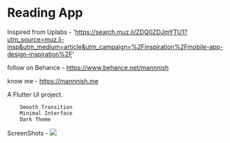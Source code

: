 # Reading App

Inspired from Uplabs - 
'https://search.muz.li/ZDQ0ZDJmYTU1?utm_source=muz.li-insp&utm_medium=article&utm_campaign=%2Finspiration%2Fmobile-app-design-inspiration%2F'

follow on Behance -
https://www.behance.net/mannnish

know me - 
https://mannnish.me

A Flutter UI project.

        Smooth Transition
        Minimal Interface
        Dark Theme

ScreenShots - 
<img src="screenshots/readingapp1.png">
